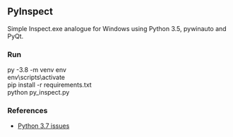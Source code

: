 ## PyInspect

Simple Inspect.exe analogue for Windows using Python 3.5, pywinauto and PyQt.

### Run
py -3.8 -m venv env\
env\scripts\activate\
pip install -r requirements.txt\
python py_inspect.py

### References

 * [Python 3.7 issues](https://github.com/pywinauto/pywinauto/issues/868)
